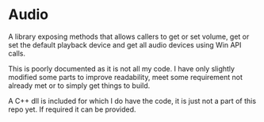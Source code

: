 # Audio
A library exposing methods that allows callers to get or set volume, get or set the default playback device and get all audio devices using Win API calls.

This is poorly documented as it is not all my code. I have only slightly modified some parts to improve readability, meet some requirement not already met or to simply get things to build.

A C++ dll is included for which I do have the code, it is just not a part of this repo yet. If required it can be provided.
